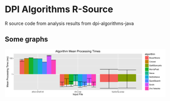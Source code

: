 # DPI Algorithms R-Source

R source code from analysis results from dpi-algorithms-java

## Some graphs

![](https://raw.githubusercontent.com/KieranHunt/dpi-algorithms-r/master/graphs/bar_graph_mean_per_file.png)
